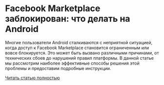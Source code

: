 # Facebook Marketplace заблокирован: что делать на Android



Многие пользователи Android сталкиваются с неприятной ситуацией, когда доступ к Facebook Marketplace становится ограниченным или вовсе блокируется. Это может быть вызвано различными причинами, от технических сбоев до нарушений правил платформы. В данной статье мы рассмотрим наиболее эффективные способы решения этой проблемы и предоставим подробные инструкции.

[Читать статью полностью](https://xyberbara.com/web/zablokirovali-facebook-marketplace-na-android/)
